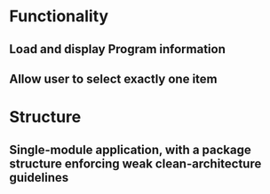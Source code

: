 # Functionality

## Load and display Program information
## Allow user to select exactly one item

# Structure

## Single-module application, with a package structure enforcing weak clean-architecture guidelines


